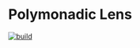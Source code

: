 # Polymonadic Lens

[![build](https://github.com/ruifengx/polymonadic-lens/actions/workflows/build.yaml/badge.svg)](https://github.com/ruifengx/polymonadic-lens/actions/workflows/build.yaml)
